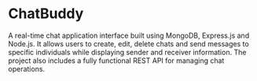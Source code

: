 # ChatBuddy
A real-time chat application interface built using MongoDB, Express.js and Node.js. It allows users to create, edit, delete chats and send messages to specific individuals while displaying sender and receiver information. The project also includes a fully functional REST API for managing chat operations.
